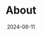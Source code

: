 ---
title: About
date: 2024-06-11

type: landing

sections:
  - block: people
    content:
      title: Bio
      # Choose which groups/teams of users to display.
      #   Edit `user_groups` in each user's profile to add them to one or more of these groups.
      user_groups:
          - admin
      sort_by: Params.last_name
      sort_ascending: true
    design:
      show_interests: false
      show_role: true
      show_social: true

---